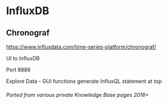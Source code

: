 # InfluxDB

## Chronograf

https://www.influxdata.com/time-series-platform/chronograf/

UI to InfluxDB

Port 8888

Explore Data - GUI functions generate InfluxQL statement at top


###### Ported from various private Knowledge Base pages 2016+
